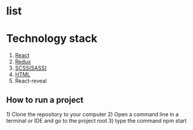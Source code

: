 # list

<h1>Technology stack</h1>

<ol>
  <li><a href="https://ru.reactjs.org/">React</a></li>
  <li><a href="https://redux.js.org/">Redux</a></li>
  <li><a href="https://sass-scss.ru/guide/">SCSS(SASS)</a></li>
  <li><a href="http://htmlbook.ru/html">HTML</a></li>
  <li><a href="https://www.react-reveal.com/"></a>React-reveal</li>
</ol>

<h2>How to run a project</h2>
  <p> 
      1) Clone the repository to your computer
      2) Open a command line in a terminal or IDE and go to the project root
      3) type the command npm start 
  </p>
